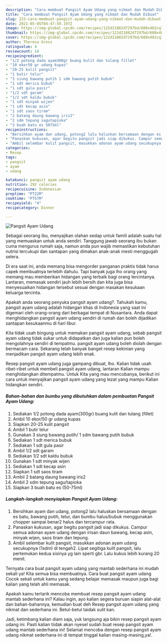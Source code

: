 ```yaml
---
description: "Cara membuat Pangsit Ayam Udang yang nikmat dan Mudah Dibuat"
title: "Cara membuat Pangsit Ayam Udang yang nikmat dan Mudah Dibuat"
slug: 223-cara-membuat-pangsit-ayam-udang-yang-nikmat-dan-mudah-dibuat
date: 2021-05-05T04:47:59.197Z
image: https://img-global.cpcdn.com/recipes/122d21882d7297bd/680x482cq70/pangsit-ayam-udang-foto-resep-utama.jpg
thumbnail: https://img-global.cpcdn.com/recipes/122d21882d7297bd/680x482cq70/pangsit-ayam-udang-foto-resep-utama.jpg
cover: https://img-global.cpcdn.com/recipes/122d21882d7297bd/680x482cq70/pangsit-ayam-udang-foto-resep-utama.jpg
author: Theresa Gross
ratingvalue: 4
reviewcount: 14
recipeingredient:
- "1/2 potong dada ayam300gr buang kulit dan tulang fillet"
- "10 ekor50 gr udang kupas"
- "20-25 kulit pangsit"
- "1 butir telur"
- "3 siung bawang putih 1 sdm bawang putih bubuk"
- "1 sdt merica bubuk"
- "1 sdt gula pasir"
- "1/2 sdt garam"
- "1/2 sdt kaldu bubuk"
- "1 sdt minyak wijen"
- "1 sdt kecap asin"
- "1 sdt saos tiram"
- "2 batang daung bawang iris2"
- "2 sdm tepung sagutapioka"
- "3 buah batu es 5075ml"
recipeinstructions:
- "Bersihkan ayam dan udang, potong2 lalu haluskan bersamaan dengan es batu, bawang putih, telur, dan bumbu halus/bubuk menggunakan chopper sampai benar2 halus dan tercampur rata."
- "Panaskan kukusan, agar begitu pangsit jadi siap dikukus. Campur semua adonan ayam udang dengan irisan daun bawang, kecap asin, minyak wijen, saos tiram dan tepung."
- "Ambil selembar kulit pangsit, masukkan adonan ayam udang secukupnya (1sdm) di tengah2. Lipat segitiga kulit pangsit, lalu pertemukan kedua sisinya yg lain sperti gbr. Lalu kukus lebih kurang 20 menit."
categories:
- Resep
tags:
- pangsit
- ayam
- udang

katakunci: pangsit ayam udang 
nutrition: 292 calories
recipecuisine: Indonesian
preptime: "PT22M"
cooktime: "PT57M"
recipeyield: "4"
recipecategory: Dinner

---
```



![Pangsit Ayam Udang](https://img-global.cpcdn.com/recipes/122d21882d7297bd/680x482cq70/pangsit-ayam-udang-foto-resep-utama.jpg)

Sebagai seorang ibu, menyajikan olahan sedap untuk famili adalah suatu hal yang memuaskan untuk anda sendiri. Tanggung jawab seorang ibu bukan cuma mengurus rumah saja, namun anda pun wajib memastikan kebutuhan nutrisi tercukupi dan santapan yang dimakan anak-anak mesti menggugah selera.

Di era  saat ini, anda memang bisa mengorder panganan praktis tidak harus capek membuatnya terlebih dahulu. Tapi banyak juga lho orang yang memang mau memberikan hidangan yang terbaik bagi orang tercintanya. Lantaran, memasak sendiri jauh lebih bersih dan kita juga bisa menyesuaikan hidangan tersebut sesuai dengan masakan kesukaan keluarga tercinta. 



Apakah anda seorang penyuka pangsit ayam udang?. Tahukah kamu, pangsit ayam udang adalah hidangan khas di Indonesia yang saat ini digemari oleh orang-orang dari berbagai tempat di Nusantara. Anda dapat menghidangkan pangsit ayam udang sendiri di rumah dan boleh dijadikan santapan kesukaanmu di hari libur.

Kita tidak usah bingung untuk memakan pangsit ayam udang, sebab pangsit ayam udang tidak sukar untuk didapatkan dan juga kalian pun boleh mengolahnya sendiri di tempatmu. pangsit ayam udang boleh diolah dengan bermacam cara. Sekarang telah banyak banget resep kekinian yang menjadikan pangsit ayam udang lebih enak.

Resep pangsit ayam udang juga gampang dibuat, lho. Kalian tidak usah ribet-ribet untuk membeli pangsit ayam udang, lantaran Kalian mampu menghidangkan ditempatmu. Untuk Kita yang mau mencobanya, berikut ini cara untuk menyajikan pangsit ayam udang yang lezat yang mampu Kalian hidangkan sendiri.

<!--inarticleads1-->

##### Bahan-bahan dan bumbu yang dibutuhkan dalam pembuatan Pangsit Ayam Udang:

1. Sediakan 1/2 potong dada ayam(300gr) buang kulit dan tulang (fillet)
1. Ambil 10 ekor/50 gr udang kupas
1. Siapkan 20-25 kulit pangsit
1. Ambil 1 butir telur
1. Gunakan 3 siung bawang putih/ 1 sdm bawang putih bubuk
1. Sediakan 1 sdt merica bubuk
1. Sediakan 1 sdt gula pasir
1. Ambil 1/2 sdt garam
1. Sediakan 1/2 sdt kaldu bubuk
1. Gunakan 1 sdt minyak wijen
1. Sediakan 1 sdt kecap asin
1. Siapkan 1 sdt saos tiram
1. Ambil 2 batang daung bawang iris2
1. Ambil 2 sdm tepung sagu/tapioka
1. Siapkan 3 buah batu es (50-75ml)




<!--inarticleads2-->

##### Langkah-langkah menyiapkan Pangsit Ayam Udang:

1. Bersihkan ayam dan udang, potong2 lalu haluskan bersamaan dengan es batu, bawang putih, telur, dan bumbu halus/bubuk menggunakan chopper sampai benar2 halus dan tercampur rata.
1. Panaskan kukusan, agar begitu pangsit jadi siap dikukus. Campur semua adonan ayam udang dengan irisan daun bawang, kecap asin, minyak wijen, saos tiram dan tepung.
1. Ambil selembar kulit pangsit, masukkan adonan ayam udang secukupnya (1sdm) di tengah2. Lipat segitiga kulit pangsit, lalu pertemukan kedua sisinya yg lain sperti gbr. Lalu kukus lebih kurang 20 menit.




Ternyata cara buat pangsit ayam udang yang mantab sederhana ini mudah sekali ya! Kita semua bisa membuatnya. Cara buat pangsit ayam udang Cocok sekali untuk kamu yang sedang belajar memasak maupun juga bagi kalian yang telah ahli memasak.

Apakah kamu tertarik mencoba membuat resep pangsit ayam udang mantab sederhana ini? Kalau ingin, ayo kalian segera buruan siapin alat-alat dan bahan-bahannya, kemudian buat deh Resep pangsit ayam udang yang nikmat dan sederhana ini. Betul-betul taidak sulit kan. 

Jadi, ketimbang kalian diam saja, yuk langsung aja bikin resep pangsit ayam udang ini. Pasti kalian tiidak akan nyesel sudah buat resep pangsit ayam udang mantab sederhana ini! Selamat mencoba dengan resep pangsit ayam udang nikmat sederhana ini di tempat tinggal kalian masing-masing,ya!.

